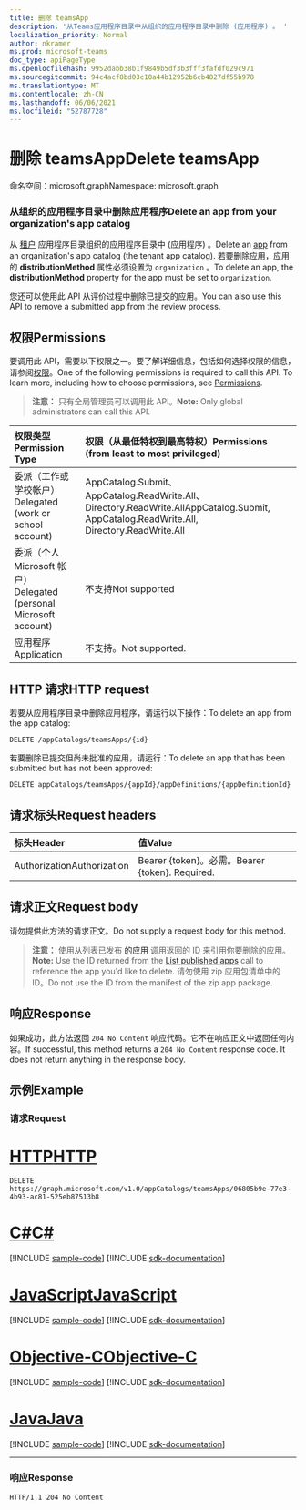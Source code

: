 ```yaml
---
title: 删除 teamsApp
description: '从Teams应用程序目录中从组织的应用程序目录中删除 (应用程序) 。 '
localization_priority: Normal
author: nkramer
ms.prod: microsoft-teams
doc_type: apiPageType
ms.openlocfilehash: 9952dabb38b1f9849b5df3b3fff3fafdf029c971
ms.sourcegitcommit: 94c4acf8bd03c10a44b12952b6cb4827df55b978
ms.translationtype: MT
ms.contentlocale: zh-CN
ms.lasthandoff: 06/06/2021
ms.locfileid: "52787728"
---
```

# <a name="delete-teamsapp"></a><span data-ttu-id="3e3eb-103">删除 teamsApp</span><span class="sxs-lookup"><span data-stu-id="3e3eb-103">Delete teamsApp</span></span>

<span data-ttu-id="3e3eb-104">命名空间：microsoft.graph</span><span class="sxs-lookup"><span data-stu-id="3e3eb-104">Namespace: microsoft.graph</span></span>

<!-- markdownlint-disable MD001 -->
### <a name="delete-an-app-from-your-organizations-app-catalog"></a><span data-ttu-id="3e3eb-105">从组织的应用程序目录中删除应用程序</span><span class="sxs-lookup"><span data-stu-id="3e3eb-105">Delete an app from your organization's app catalog</span></span>

<span data-ttu-id="3e3eb-106">从 [租户](../resources/teamsapp.md) 应用程序目录组织的应用程序目录中 (应用程序) 。</span><span class="sxs-lookup"><span data-stu-id="3e3eb-106">Delete an [app](../resources/teamsapp.md) from an organization's app catalog (the tenant app catalog).</span></span> <span data-ttu-id="3e3eb-107">若要删除应用，应用的 **distributionMethod** 属性必须设置为 `organization` 。</span><span class="sxs-lookup"><span data-stu-id="3e3eb-107">To delete an app, the **distributionMethod** property for the app must be set to `organization`.</span></span>

<span data-ttu-id="3e3eb-108">您还可以使用此 API 从评价过程中删除已提交的应用。</span><span class="sxs-lookup"><span data-stu-id="3e3eb-108">You can also use this API to remove a submitted app from the review process.</span></span>

## <a name="permissions"></a><span data-ttu-id="3e3eb-109">权限</span><span class="sxs-lookup"><span data-stu-id="3e3eb-109">Permissions</span></span>

<span data-ttu-id="3e3eb-p102">要调用此 API，需要以下权限之一。要了解详细信息，包括如何选择权限的信息，请参阅[权限](/graph/permissions-reference)。</span><span class="sxs-lookup"><span data-stu-id="3e3eb-p102">One of the following permissions is required to call this API. To learn more, including how to choose permissions, see [Permissions](/graph/permissions-reference).</span></span>

><span data-ttu-id="3e3eb-112">**注意：** 只有全局管理员可以调用此 API。</span><span class="sxs-lookup"><span data-stu-id="3e3eb-112">**Note:** Only global administrators can call this API.</span></span>

| <span data-ttu-id="3e3eb-113">权限类型</span><span class="sxs-lookup"><span data-stu-id="3e3eb-113">Permission Type</span></span>                        | <span data-ttu-id="3e3eb-114">权限（从最低特权到最高特权）</span><span class="sxs-lookup"><span data-stu-id="3e3eb-114">Permissions (from least to most privileged)</span></span>|
|:----------------------------------     |:-------------|
| <span data-ttu-id="3e3eb-115">委派（工作或学校帐户）</span><span class="sxs-lookup"><span data-stu-id="3e3eb-115">Delegated (work or school account)</span></span> | <span data-ttu-id="3e3eb-116">AppCatalog.Submit、AppCatalog.ReadWrite.All、Directory.ReadWrite.All</span><span class="sxs-lookup"><span data-stu-id="3e3eb-116">AppCatalog.Submit, AppCatalog.ReadWrite.All, Directory.ReadWrite.All</span></span> |
| <span data-ttu-id="3e3eb-117">委派（个人 Microsoft 帐户）</span><span class="sxs-lookup"><span data-stu-id="3e3eb-117">Delegated (personal Microsoft account)</span></span> | <span data-ttu-id="3e3eb-118">不支持</span><span class="sxs-lookup"><span data-stu-id="3e3eb-118">Not supported</span></span>|
| <span data-ttu-id="3e3eb-119">应用程序</span><span class="sxs-lookup"><span data-stu-id="3e3eb-119">Application</span></span>                            | <span data-ttu-id="3e3eb-120">不支持。</span><span class="sxs-lookup"><span data-stu-id="3e3eb-120">Not supported.</span></span> |

## <a name="http-request"></a><span data-ttu-id="3e3eb-121">HTTP 请求</span><span class="sxs-lookup"><span data-stu-id="3e3eb-121">HTTP request</span></span>

<span data-ttu-id="3e3eb-122">若要从应用程序目录中删除应用程序，请运行以下操作：</span><span class="sxs-lookup"><span data-stu-id="3e3eb-122">To delete an app from the app catalog:</span></span>

<!-- { "blockType": "ignored" } -->
```http
DELETE /appCatalogs/teamsApps/{id}
```

<span data-ttu-id="3e3eb-123">若要删除已提交但尚未批准的应用，请运行：</span><span class="sxs-lookup"><span data-stu-id="3e3eb-123">To delete an app that has been submitted but has not been approved:</span></span>

```http
DELETE appCatalogs/teamsApps/{appId}/appDefinitions/{appDefinitionId}
```

## <a name="request-headers"></a><span data-ttu-id="3e3eb-124">请求标头</span><span class="sxs-lookup"><span data-stu-id="3e3eb-124">Request headers</span></span>

| <span data-ttu-id="3e3eb-125">标头</span><span class="sxs-lookup"><span data-stu-id="3e3eb-125">Header</span></span>        | <span data-ttu-id="3e3eb-126">值</span><span class="sxs-lookup"><span data-stu-id="3e3eb-126">Value</span></span>           |
|:--------------|:--------------  |
| <span data-ttu-id="3e3eb-127">Authorization</span><span class="sxs-lookup"><span data-stu-id="3e3eb-127">Authorization</span></span> | <span data-ttu-id="3e3eb-p103">Bearer {token}。必需。</span><span class="sxs-lookup"><span data-stu-id="3e3eb-p103">Bearer {token}. Required.</span></span>  |

## <a name="request-body"></a><span data-ttu-id="3e3eb-130">请求正文</span><span class="sxs-lookup"><span data-stu-id="3e3eb-130">Request body</span></span>

<span data-ttu-id="3e3eb-131">请勿提供此方法的请求正文。</span><span class="sxs-lookup"><span data-stu-id="3e3eb-131">Do not supply a request body for this method.</span></span>

><span data-ttu-id="3e3eb-132">**注意：** 使用从列表已发布 [的应用](./appcatalogs-list-teamsapps.md) 调用返回的 ID 来引用你要删除的应用。</span><span class="sxs-lookup"><span data-stu-id="3e3eb-132">**Note:** Use the ID returned from the [List published apps](./appcatalogs-list-teamsapps.md) call to reference the app you'd like to delete.</span></span> <span data-ttu-id="3e3eb-133">请勿使用 zip 应用包清单中的 ID。</span><span class="sxs-lookup"><span data-stu-id="3e3eb-133">Do not use the ID from the manifest of the zip app package.</span></span>

## <a name="response"></a><span data-ttu-id="3e3eb-134">响应</span><span class="sxs-lookup"><span data-stu-id="3e3eb-134">Response</span></span>

<span data-ttu-id="3e3eb-p105">如果成功，此方法返回 `204 No Content` 响应代码。它不在响应正文中返回任何内容。</span><span class="sxs-lookup"><span data-stu-id="3e3eb-p105">If successful, this method returns a `204 No Content` response code. It does not return anything in the response body.</span></span>

## <a name="example"></a><span data-ttu-id="3e3eb-137">示例</span><span class="sxs-lookup"><span data-stu-id="3e3eb-137">Example</span></span>

### <a name="request"></a><span data-ttu-id="3e3eb-138">请求</span><span class="sxs-lookup"><span data-stu-id="3e3eb-138">Request</span></span>


# <a name="http"></a>[<span data-ttu-id="3e3eb-139">HTTP</span><span class="sxs-lookup"><span data-stu-id="3e3eb-139">HTTP</span></span>](#tab/http)
<!-- {
  "blockType": "request",
  "name": "delete_teamsapp"
}-->

```http
DELETE https://graph.microsoft.com/v1.0/appCatalogs/teamsApps/06805b9e-77e3-4b93-ac81-525eb87513b8
```
# <a name="c"></a>[<span data-ttu-id="3e3eb-140">C#</span><span class="sxs-lookup"><span data-stu-id="3e3eb-140">C#</span></span>](#tab/csharp)
[!INCLUDE [sample-code](../includes/snippets/csharp/delete-teamsapp-csharp-snippets.md)]
[!INCLUDE [sdk-documentation](../includes/snippets/snippets-sdk-documentation-link.md)]

# <a name="javascript"></a>[<span data-ttu-id="3e3eb-141">JavaScript</span><span class="sxs-lookup"><span data-stu-id="3e3eb-141">JavaScript</span></span>](#tab/javascript)
[!INCLUDE [sample-code](../includes/snippets/javascript/delete-teamsapp-javascript-snippets.md)]
[!INCLUDE [sdk-documentation](../includes/snippets/snippets-sdk-documentation-link.md)]

# <a name="objective-c"></a>[<span data-ttu-id="3e3eb-142">Objective-C</span><span class="sxs-lookup"><span data-stu-id="3e3eb-142">Objective-C</span></span>](#tab/objc)
[!INCLUDE [sample-code](../includes/snippets/objc/delete-teamsapp-objc-snippets.md)]
[!INCLUDE [sdk-documentation](../includes/snippets/snippets-sdk-documentation-link.md)]

# <a name="java"></a>[<span data-ttu-id="3e3eb-143">Java</span><span class="sxs-lookup"><span data-stu-id="3e3eb-143">Java</span></span>](#tab/java)
[!INCLUDE [sample-code](../includes/snippets/java/delete-teamsapp-java-snippets.md)]
[!INCLUDE [sdk-documentation](../includes/snippets/snippets-sdk-documentation-link.md)]

---

<!-- markdownlint-disable MD024 -->

### <a name="response"></a><span data-ttu-id="3e3eb-144">响应</span><span class="sxs-lookup"><span data-stu-id="3e3eb-144">Response</span></span>

<!-- {
  "blockType": "response"
} -->

```http
HTTP/1.1 204 No Content
```

